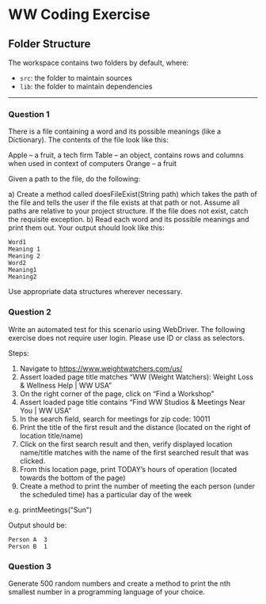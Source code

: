 # WW Coding Exercise

## Folder Structure

The workspace contains two folders by default, where:

- `src`: the folder to maintain sources
- `lib`: the folder to maintain dependencies

---

### Question 1

There is a file containing a word and its possible meanings (like a Dictionary). The contents of the file look like this:

Apple – a fruit, a tech firm
Table – an object, contains rows and columns when used in context of computers
Orange – a fruit

Given a path to the file, do the following:

a) Create a method called doesFileExist(String path) which takes the path of the file and tells the user if the file exists at that path or not. Assume all paths are relative to your project structure. If the file does not exist, catch the requisite exception.
b) Read each word and its possible meanings and print them out. Your output should look like this:

```
Word1
Meaning 1
Meaning 2
Word2
Meaning1
Meaning2
```

Use appropriate data structures wherever necessary.

### Question 2

Write an automated test for this scenario using WebDriver.
The following exercise does not require user login. Please use ID or class as selectors.

Steps:
1. Navigate to https://www.weightwatchers.com/us/
2. Assert loaded page title matches “WW (Weight Watchers): Weight Loss & Wellness Help | WW USA”
3. On the right corner of the page, click on “Find a Workshop”
4. Assert loaded page title contains “Find WW Studios & Meetings Near You | WW USA”
5. In the search field, search for meetings for zip code: 10011
6. Print the title of the first result and the distance (located on the right of location title/name)
7. Click on the first search result and then, verify displayed location name/title matches with the name of the first searched result that was clicked.
8. From this location page, print TODAY’s hours of operation (located towards the bottom of the page)
9. Create a method to print the number of meeting the each person (under the scheduled time) has a particular day of the week

e.g. printMeetings("Sun")

Output should be:
```
Person A  3
Person B  1
```

### Question 3

Generate 500 random numbers and create a method to print the nth smallest number in a programming language of your choice.
